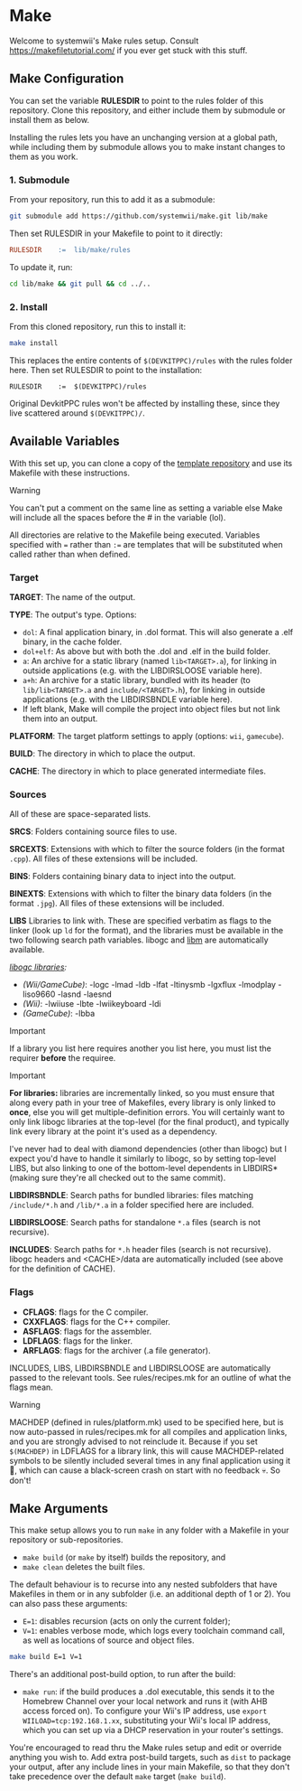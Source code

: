 # Make

Welcome to systemwii's Make rules setup. Consult <https://makefiletutorial.com/> if you ever get stuck with this stuff.

## Make Configuration

You can set the variable **RULESDIR** to point to the rules folder of this repository. Clone this repository, and either include them by submodule or install them as below.

Installing the rules lets you have an unchanging version at a global path, while including them by submodule allows you to make instant changes to them as you work.

### 1. Submodule

From your repository, run this to add it as a submodule:
```bash
git submodule add https://github.com/systemwii/make.git lib/make
```
Then set RULESDIR in your Makefile to point to it directly:
```makefile
RULESDIR	:=	lib/make/rules
```
To update it, run:
```bash
cd lib/make && git pull && cd ../..
```

### 2. Install
From this cloned repository, run this to install it:
```bash
make install
```
This replaces the entire contents of `$(DEVKITPPC)/rules` with the rules folder here. Then set RULESDIR to point to the installation:
```
RULESDIR	:=	$(DEVKITPPC)/rules
```
Original DevkitPPC rules won't be affected by installing these, since they live scattered around `$(DEVKITPPC)/`.

## Available Variables

With this set up, you can clone a copy of the [template repository](https://github.com/systemwii/template) and use its Makefile with these instructions.

> [!WARNING]  
> You can't put a comment on the same line as setting a variable else Make will include all the spaces before the # in the variable (lol).

All directories are relative to the Makefile being executed. Variables specified with `=` rather than `:=` are templates that will be substituted when called rather than when defined.

### Target

**TARGET**: The name of the output.

**TYPE**: The output's type. Options:
- `dol`: A final application binary, in .dol format. This will also generate a .elf binary, in the cache folder.
- `dol+elf`: As above but with both the .dol and .elf in the build folder.
- `a`: An archive for a static library (named `lib<TARGET>.a`), for linking in outside applications (e.g. with the LIBDIRSLOOSE variable here).
- `a+h`: An archive for a static library, bundled with its header (to `lib/lib<TARGET>.a` and `include/<TARGET>.h`), for linking in outside applications (e.g. with the LIBDIRSBNDLE variable here).
- If left blank, Make will compile the project into object files but not link them into an output.

**PLATFORM**: The target platform settings to apply (options: `wii`, `gamecube`).

**BUILD**: The directory in which to place the output.

**CACHE**: The directory in which to place generated intermediate files.

### Sources

All of these are space-separated lists.

**SRCS**: Folders containing source files to use.

**SRCEXTS**: Extensions with which to filter the source folders (in the format `.cpp`). All files of these extensions will be included.

**BINS**: Folders containing binary data to inject into the output.

**BINEXTS**: Extensions with which to filter the binary data folders (in the format `.jpg`). All files of these extensions will be included.

**LIBS** Libraries to link with. These are specified verbatim as flags to the linker (look up `ld` for the format), and the libraries must be available in the two following search path variables. libogc and [libm](https://en.wikipedia.org/wiki/C_standard_library#Linking,_libm) are automatically available.

*[libogc libraries](https://github.com/devkitPro/libogc):*
- *(Wii/GameCube)*: -logc -lmad -ldb -lfat -ltinysmb -lgxflux -lmodplay -liso9660 -lasnd -laesnd
- *(Wii)*: -lwiiuse -lbte -lwiikeyboard -ldi
- *(GameCube)*: -lbba

> [!IMPORTANT]
> If a library you list here requires another you list here, you must list the requirer **before** the requiree.

> [!IMPORTANT]  
> **For libraries:** libraries are incrementally linked, so you must ensure that along every path in your tree of Makefiles, every library is only linked to **once**, else you will get multiple-definition errors. You will certainly want to only link libogc libraries at the top-level (for the final product), and typically link every library at the point it's used as a dependency.
> 
> I've never had to deal with diamond dependencies (other than libogc) but I expect you'd have to handle it similarly to libogc, so by setting top-level LIBS, but also linking to one of the bottom-level dependents in LIBDIRS* (making sure they're all checked out to the same commit).

**LIBDIRSBNDLE**: Search paths for bundled libraries: files matching `/include/*.h` and `/lib/*.a` in a folder specified here are included.

**LIBDIRSLOOSE**: Search paths for standalone `*.a` files (search is not recursive).

**INCLUDES**: Search paths for `*.h` header files (search is not recursive). libogc headers and \<CACHE\>/data are automatically included (see above for the definition of CACHE).

### Flags

* **CFLAGS**: flags for the C compiler.
* **CXXFLAGS**: flags for the C++ compiler.
* **ASFLAGS**: flags for the assembler.
* **LDFLAGS**: flags for the linker.
* **ARFLAGS**: flags for the archiver (.a file generator).

INCLUDES, LIBS, LIBDIRSBNDLE and LIBDIRSLOOSE are automatically passed to the relevant tools. See rules/recipes.mk for an outline of what the flags mean.

> [!WARNING]  
> MACHDEP (defined in rules/platform.mk) used to be specified here, but is now auto-passed in rules/recipes.mk for all compiles and application links, and you are strongly advised to not reinclude it. Because if you set `$(MACHDEP)` in LDFLAGS for a library link, this will cause MACHDEP-related symbols to be silently included several times in any final application using it 👻, which can cause a black-screen crash on start with no feedback 💀. So don't!

## Make Arguments

This make setup allows you to run `make` in any folder with a Makefile in your repository or sub-repositories.

- `make build` (or `make` by itself) builds the repository, and
- `make clean` deletes the built files.

The default behaviour is to recurse into any nested subfolders that have Makefiles in them or in any subfolder (i.e. an additional depth of 1 or 2). You can also pass these arguments:

- `E=1`: disables recursion (acts on only the current folder);
- `V=1`: enables verbose mode, which logs every toolchain command call, as well as locations of source and object files.

```bash
make build E=1 V=1
```

There's an additional post-build option, to run after the build:
- `make run`: if the build produces a .dol executable, this sends it to the Homebrew Channel over your local network and runs it (with AHB access forced on). To configure your Wii's IP address, use `export WIILOAD=tcp:192.168.1.xx`, substituting your Wii's local IP address, which you can set up via a DHCP reservation in your router's settings.

You're encouraged to read thru the Make rules setup and edit or override anything you wish to. Add extra post-build targets, such as `dist` to package your output, after any include lines in your main Makefile, so that they don't take precedence over the default `make` target (`make build`).
